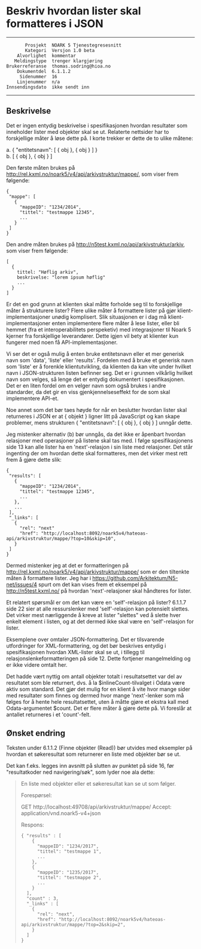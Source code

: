 Beskriv hvordan lister skal formatteres i JSON
==============================================

 ------------------  ---------------------------------
           Prosjekt  NOARK 5 Tjenestegresesnitt
           Kategori  Versjon 1.0 beta
        Alvorlighet  kommentar
       Meldingstype  trenger klargjøring
    Brukerreferanse  thomas.sodring@hioa.no
        Dokumentdel  6.1.1.2
         Sidenummer  16
        Linjenummer  n/a
    Innsendingsdato  ikke sendt inn
 ------------------  ---------------------------------

Beskrivelse
-----------

Det er ingen entydig beskrivelse i spesifikasjonen hvordan resultater
som inneholder lister med objekter skal se ut.  Relaterte nettsider
har to forskjellige måter å løse dette på.  I korte trekker er dette de
to ulike måtene:

  a. { "entitetsnavn": [ { obj }, { obj } ] }  
  b. [ { obj }, { obj } ]

Den første måten brukes på
http://rel.kxml.no/noark5/v4/api/arkivstruktur/mappe/, som viser frem
følgende:

```
{
 "mappe": [
   {
     "mappeID": "1234/2014",
     "tittel": "testmappe 12345",
     ...
   }
 ]
}
```

Den andre måten brukes på
http://n5test.kxml.no/api/arkivstruktur/arkiv, som viser frem
følgende:

```
[
  {
    tittel: "Høflig arkiv",
    beskrivelse: "lorem ipsum høflig"
    ...
  }
]
```

Er det en god grunn at klienten skal måtte forholde seg til to
forskjellige måter å strukturere lister? Flere ulike måter å
formattere lister på gjør klient-implementasjoner unødig komplisert.
Slik situasjonen er i dag må klient-implementasjoner enten
implementere flere måter å lese lister, eller bli hemmet (fra et
interoperabilitets perspeketiv) med integrasjoner til Noark 5 kjerner
fra forskjellige leverandører. Dette igjen vil bety at klienter kun
fungerer med noen få API-implementasjoner.

Vi ser det er også mulig å enten bruke entitetsnavn eller et mer
generisk navn som 'data', 'liste' eller 'results'. Fordelen med å
bruke et generisk navn som 'liste' er å forenkle klientutvikling, da
klienten da kan vite under hvilket navn i JSON-strukturen listen
befinner seg.  Det er i grunnen vilkårlig hvilket navn som velges, så
lenge det er entydig dokumentert i spesifikasjonen.  Det er en liten
fordel om en velger navn som også brukes i andre standarder, da det
gir en viss gjenkjennelseseffekt for de som skal implementere API-et.

Noe annet som det bør taes høyde for når en beslutter hvordan lister
skal returneres i JSON er at { objekt } ligner litt på JavaScript og
kan skape problemer, mens strukturen { "entitetsnavn": [ { obj }, {
obj } ] unngår dette.

Jeg mistenker alternativ (b) bør unngås, da det ikke er åpenbart
hvordan relasjoner med operasjoner på listene skal tas med.  I følge
spesifikasjonens side 13 kan alle lister ha en 'next'-relasjon i sin
liste med relasjoner.  Det står ingenting der om hvordan dette skal
formatteres, men det virker mest rett frem å gjøre dette slik:

```
{
 "results": [
   {
     "mappeID": "1234/2014",
     "tittel": "testmappe 12345",
     ...
   },
   ...
 ],
 "_links": [
   {
     "rel": "next"
     "href": "http://localhost:8092/noark5v4/hateoas-api/arkivstruktur/mappe/?top=10&skip=10",
   }
 ]
}
```

Dermed mistenker jeg at det er formatteringen på
http://rel.kxml.no/noark5/v4/api/arkivstruktur/mappe/ som er den
tiltenkte måten å formattere lister.  Jeg har i
https://github.com/Arkitektum/N5-net/issues/4 spurt om det kan vises
frem et eksempel på http://n5test.kxml.no/ på hvordan
'next'-relasjoner skal håndteres for lister.

Et relatert spørsmål er om det kan være en 'self'-relasjon på lister?
6.1.1.7 side 22 sier at alle ressurslenker med 'self'-relasjon kan
potensielt slettes.  Det virker mest nærliggende å kreve at lister
"slettes" ved å slette hver enkelt element i listen, og at det dermed
ikke skal være en 'self'-relasjon for lister.

Eksemplene over omtaler JSON-formattering.  Det er tilsvarende
utfordringer for XML-formattering, og det bør beskrives entydig i
spesifikasjonen hvordan XML-lister skal se ut, i tillegg til
relasjonslenkeformatteringen på side 12.  Dette fortjener
mangelmelding og er ikke videre omtalt her.

Det hadde vært nyttig om antall objekter totalt i resultatsettet var
del av resultatet som ble returnert, dvs. å la $inlineCount-tilvalget
i Odata være aktiv som standard.  Det gjør det mulig for en klient å
vite hvor mange sider med resultater som finnes og dermed hvor mange
'next'-lenker som må følges for å hente hele resultatsettet, uten å
måtte gjøre et ekstra kall med Odata-argumentet $count.  Det er flere
måter å gjøre dette på.  Vi foreslår at antallet returneres i et
'count'-felt.

Ønsket endring
--------------

Teksten under 6.1.1.2 (Finne objekter (Read)) bør utvides med
eksempler på hvordan et søkeresultat som returnerer en liste med
objekter bør se ut.

Det kan f.eks. legges inn avsnitt på slutten av punktet på side 16,
før "resultatkoder ned navigering/søk", som lyder noe ala dette:

> En liste med objekter eller et søkeresultat kan se ut som følger.
>
> Forespørsel:
>
> GET http://localhost:49708/api/arkivstruktur/mappe/
> Accept: application/vnd.noark5-v4+json
> 
> Respons:
> 
> ```
> { "results" : [
>     {
>       "mappeID": "1234/2017",
>       "tittel": "testmappe 1",
>       ...
>     },
>     {
>       "mappeID": "1235/2017",
>       "tittel": "testmappe 2",
>       ...
>     }
>   ],
>   "count" : 3,
>   "_links" : [
>     {
>       "rel": "next",
>       "href": "http://localhost:8092/noark5v4/hateoas-api/arkivstruktur/mappe/?top=2&skip=2",
>     }
>   ]
> }
> ```
